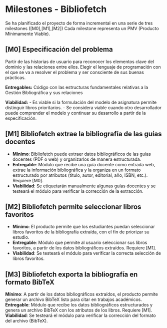 # Milestones - Bibliofetch

Se ha planificado el proyecto de forma incremental en una serie de tres milestones ([M0],[M1],[M2])
Cada milestone representa un PMV (Producto Mínimamente Viable).

## [M0] Especificación del problema

Partir de las historias de usuario para reconocer los elementos clave del dominio y las relaciones entre ellos.
Elegir el lenguaje de programación con el que se va a resolver el problema y ser consciente de sus buenas prácticas.

**Entregables:** Código con las estructuras fundamentales relativas a la Gestión Bibliográfica y sus relaciones

**Viabilidad:** 
    - Es viable si la formulación del modelo de asignatura permite distinguir libros prioritarios.
    - Se considera viable cuando otro desarrollador puede comprender el modelo y continuar su desarrollo a partir de la especificación.    

## [M1] Bibliofetch extrae la bibliografía de las guías docentes

- **Mínimo**: Bibliofetch puede extraer datos bibliográficos de las guías docentes (PDF o web) y organizarlos de manera estructurada. 
- **Entregable**: Módulo que recibe una guía docente como entrada web, extrae la información bibliográfica y la organiza en un formato estructurado por atributos (título, autor, editorial, año, ISBN, etc.). Requiere [M0].
- **Viabilidad**: Se etiquetarán manualmente algunas guías docentes y se testeará el módulo para verificar la corrección de la extracción.

## [M2] Bibliofetch permite seleccionar libros favoritos

- **Mínimo**: El producto permite que los estudiantes puedan seleccionar libros favoritos de la bibliografía extraída, con el fin de priorizar su estudio.
- **Entregable**: Módulo que permite al usuario seleccionar sus libros favoritos, a partir de los datos bibliográficos extraídos. Requiere [M1].
- **Viabilidad**: Se testeará el módulo para verificar la correcta selección de libros favoritos.

## [M3] Bibliofetch exporta la bibliografía en formato BibTeX

**Mínimo**: A partir de los datos bibliográficos extraídos, el producto permite generar un archivo BibTeX listo para citar en trabajos académicos.
**Entregable**: Módulo que recibe los datos bibliográficos estructurados y genera un archivo BibTeX con los atributos de los libros. Requiere [M1].
**Viabilidad**: Se testeará el módulo para verificar la corrección del formato del archivo (BibTeX).